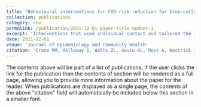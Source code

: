 ```yaml
---
title: "Behavioural interventions for CVD risk reduction for blue-collar workers: a systematic review"
collection: publications
category: rev
permalink: /publication/2021-12-01-paper-title-number-1
excerpt: 'Interventions that used individual contact and tailored the intervention to the occupational setting yielded the greatest effects on CVD risk-factor reduction in individuals working in blue-collar occupations. Generally, studies were low quality but showed promising effects for reaching this high-risk population. Future work should incorporate these promising findings in higher-quality studies.'
date: 2021-12-01
venue: 'Journal of Epidemiology and Community Health'
citation: 'Crane MM, Halloway S, Walts ZL, Gavin KL, Moss A, Westrick JC, Appelhans BM. Behavioural interventions for CVD risk reduction for blue-collar workers: a systematic review. J Epidemiol Community Health. 2021 Dec;75(12):1236-1243. DOI: 10.1007/s40615-023-01797-x.'
---
```

The contents above will be part of a list of publications, if the user clicks the link for the publication than the contents of section will be rendered as a full page, allowing you to provide more information about the paper for the reader. When publications are displayed as a single page, the contents of the above "citation" field will automatically be included below this section in a smaller font.
